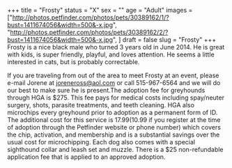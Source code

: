 +++
title = "Frosty"
status = "X"
sex = ""
age = "Adult"
images = ["http://photos.petfinder.com/photos/pets/30389162/1/?bust=1411674056&width=500&-x.jpg",
"http://photos.petfinder.com/photos/pets/30389162/2/?bust=1411674056&width=500&-x.jpg",
]
draft = false
slug = "Frosty"
+++
Frosty is a nice black male who turned 3 years old in June 2014. He is great with kids, is super friendly, playful, and loves attention. He seems a little interested in cats, but is probably correctable. 

If you are traveling from out of the area to meet Frosty at an event, please e-mail Jorene at joreneross@aol.com or call 515-967-6564 and we will do our best to make sure he is present.The adoption fee for greyhounds through HGA is $275. This fee pays for medical costs including spay/neuter surgery, shots, parasite treatments, and teeth cleaning. HGA also microchips every greyhound prior to adoption as a permanent form of ID. The additional cost for this service is $17.99 ($10.99 if you register at the time of adoption through the Petfinder website or phone number) which covers the chip, activation, and membership and is a substantial savings over the usual cost for microchipping. Each dog also comes with a special sighthound collar and leash set and muzzle. There is a $25 non-refundable application fee that is applied to an approved adoption.
